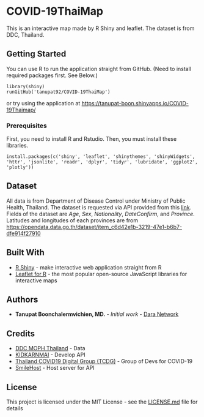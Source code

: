 # COVID-19ThaiMap
This is an interactive map made by R Shiny and leaflet. The dataset is from DDC, Thailand. 

## Getting Started

You can use R to run the application straight from GitHub. (Need to install required packages first. See Below.)

```
library(shiny)
runGitHub('tanupat92/COVID-19ThaiMap')
```
or try using the application at https://tanupat-boon.shinyapps.io/COVID-19Thaimap/

### Prerequisites

First, you need to install R and Rstudio. Then, you must install these libraries.

```
install.packages(c('shiny', 'leaflet', 'shinythemes', 'shinyWidgets', 'httr', 'jsonlite', 'readr', 'dplyr', 'tidyr', 'lubridate', 'ggplot2', 'plotly'))

```

## Dataset

All data is from Department of Disease Control under Ministry of Public Health, Thailand. 
The dataset is requested via API provided from this [link](https://covid19.th-stat.com/th/api).
Fields of the dataset are *Age*, *Sex*, *Nationality*, *DateConfirm*, and *Province*. 
Latitudes and longitudes of each provinces are from https://opendata.data.go.th/dataset/item_c6d42e1b-3219-47e1-b6b7-dfe914f27910


## Built With

* [R Shiny](https://shiny.rstudio.com/) - make interactive web application straight from R
* [Leaflet for R](https://rstudio.github.io/leaflet/) - the most popular open-source JavaScript libraries for interactive maps

## Authors

* **Tanupat Boonchalermvichien, MD.** - *Initial work* - [Dara Network](https://tanupat-boon.shinyapps.io/dara_network/)

## Credits

* [DDC MOPH Thailand](https://ddc.moph.go.th/) - Data
* [KIDKARNMAI](http://www.kidkarnmai.com/) - Develop API
* [Thailand COVID19 Digital Group (TCDG)](https://www.facebook.com/groups/192150165377624/) - Group of Devs for COVID-19 
* [SmileHost](https://smilehost.asia/) - Host server for API


## License

This project is licensed under the MIT License - see the [LICENSE.md](LICENSE.md) file for details



